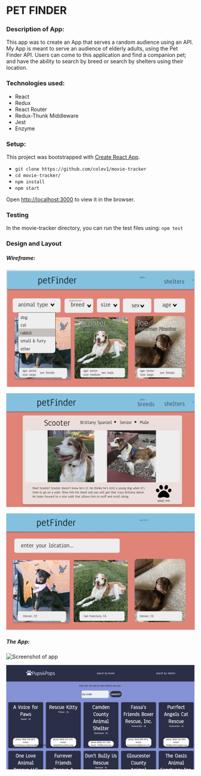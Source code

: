 # PET FINDER

### Description of App:
This app was to create an App that serves a random audience using an API. My App is meant to serve an audience of elderly adults, using the Pet Finder API.  Users can come to this application and find a companion pet; and have the ability to search by breed or search by shelters using their location.


### Technologies used:
* React
* Redux
* React Router
* Redux-Thunk Middleware
* Jest
* Enzyme

### Setup:
This project was bootstrapped with [Create React App](https://github.com/facebook/create-react-app).

* `git clone https://github.com/colev1/movie-tracker`
* `cd movie-tracker/`
* `npm install`
* `npm start`

Open [http://localhost:3000](http://localhost:3000) to view it in the browser.

### Testing
In the movie-tracker directory, you can run the test files using:
`npm test`


### Design and Layout

##### Wireframe:
![Wireframe](src/assets/wireframe1.png)

![Wireframe](src/assets/wireframe2.png)

![Wireframe](src/assets/wireframe3.png)

##### The App:

![Screenshot of app](src/assets/app1.png)

![Second screenshot of app](src/assets/app2.png)

